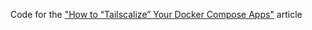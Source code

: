 Code for the ["How to “Tailscalize” Your Docker Compose Apps"](https://eventually-consistent.com/how-to-tailscalize-your-docker-compose-apps-7dcf5cb5d94b) article
